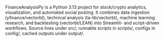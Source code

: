 FinanceAnalysisPy is a Python 3.13 project for stock/crypto analytics, visualization, and automated social posting. It combines data ingestion (yfinance/vectorbt), technical analysis (ta-lib/vectorbt), machine learning research, and backtesting (vectorbt/LEAN) into Streamlit- and script-driven workflows. Source lives under src/, runnable scripts in scripts/, configs in config/, cached outputs under output/.